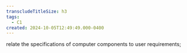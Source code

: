 ```yaml
---
transcludeTitleSize: h3
tags:
  - C1
created: 2024-10-05T12:49:49.000-0400
---
```

relate the specifications of computer components to user requirements;